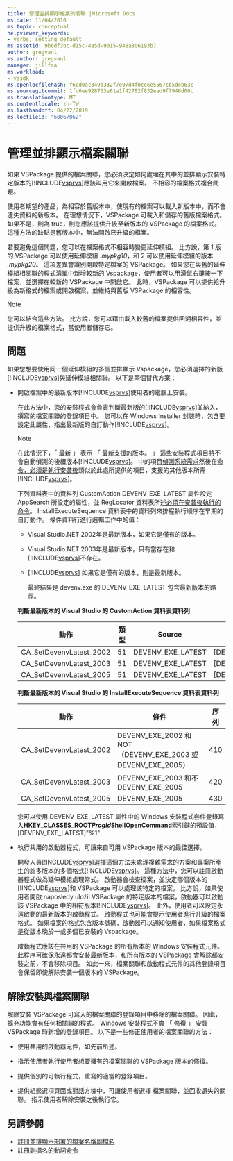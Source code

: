 ```yaml
---
title: 管理並排顯示檔案的關聯 |Microsoft Docs
ms.date: 11/04/2016
ms.topic: conceptual
helpviewer_keywords:
- verbs, setting default
ms.assetid: 9b6df3bc-d15c-4a5d-9015-948a806193b7
author: gregvanl
ms.author: gregvanl
manager: jillfra
ms.workload:
- vssdk
ms.openlocfilehash: f6cd0ac349d332f7e07d4f0ce6e5567cb5deb63c
ms.sourcegitcommit: 1fc6ee928733e61a1f42782f832ead9f7946d00c
ms.translationtype: MT
ms.contentlocale: zh-TW
ms.lasthandoff: 04/22/2019
ms.locfileid: "60067062"
---
```

# <a name="manage-side-by-side-file-associations"></a>管理並排顯示檔案關聯

如果 VSPackage 提供的檔案關聯，您必須決定如何處理在其中的並排顯示安裝特定版本的[!INCLUDE[vsprvs](../code-quality/includes/vsprvs_md.md)]應該叫用它來開啟檔案。 不相容的檔案格式複合問題。

使用者期望的產品，為相容於舊版本中，使現有的檔案可以載入新版本中，而不會遺失資料的新版本。 在理想情況下，VSPackage 可載入和儲存的舊版檔案格式。 如果不是，則為 true，則您應該提供升級至新版本的 VSPackage 的檔案格式。 這種方法的缺點是舊版本中，無法開啟已升級的檔案。

若要避免這個問題，您可以在檔案格式不相容時變更延伸模組。 比方說，第 1 版的 VSPackage 可以使用延伸模組 *.mypkg10*，和 2 可以使用延伸模組的版本 *.mypkg20*。 這項差異會識別開啟特定檔案的 VSPackage。 如果您在與舊的延伸模組相關聯的程式清單中新增較新的 Vspackage，使用者可以用滑鼠右鍵按一下檔案，並選擇在較新的 VSPackage 中開啟它。 此時，VSPackage 可以提供給升級為新格式的檔案或開啟檔案，並維持與舊版 VSPackage 的相容性。

> [!NOTE]
> 您可以結合這些方法。 比方說，您可以藉由載入較舊的檔案提供回溯相容性，並提供升級的檔案格式，當使用者儲存它。

## <a name="face-the-problem"></a>問題

如果您想要使用同一個延伸模組的多個並排顯示 Vspackage，您必須選擇的新版[!INCLUDE[vsprvs](../code-quality/includes/vsprvs_md.md)]與延伸模組相關聯。 以下是兩個替代方案：

- 開啟檔案中的最新版本[!INCLUDE[vsprvs](../code-quality/includes/vsprvs_md.md)]使用者的電腦上安裝。

   在此方法中，您的安裝程式會負責判斷最新版的[!INCLUDE[vsprvs](../code-quality/includes/vsprvs_md.md)]並納入，撰寫的檔案關聯的登錄項目中。 您可以在 Windows Installer 封裝時，包含要設定此屬性，指出最新版的自訂動作[!INCLUDE[vsprvs](../code-quality/includes/vsprvs_md.md)]。

  > [!NOTE]
  > 在此情況下，「 最新 」 表示 「 最新支援的版本。 」 這些安裝程式項目將不會自動偵測的後續版本[!INCLUDE[vsprvs](../code-quality/includes/vsprvs_md.md)]。 中的項目[偵測系統需求](../extensibility/internals/detecting-system-requirements.md)然後在[命令，必須是執行安裝後](../extensibility/internals/commands-that-must-be-run-after-installation.md)類似於此處所提供的項目，支援的其他版本所需[!INCLUDE[vsprvs](../code-quality/includes/vsprvs_md.md)]。

   下列資料表中的資料列 CustomAction DEVENV_EXE_LATEST 屬性設定 AppSearch 所設定的屬性，並 RegLocator 資料表所述[必須在安裝後執行的命令](../extensibility/internals/commands-that-must-be-run-after-installation.md)。 InstallExecuteSequence 資料表中的資料列來排程執行順序在早期的自訂動作。 條件資料行進行邏輯工作中的值：

  - Visual Studio.NET 2002年是最新版本，如果它是僅有的版本。

  - Visual Studio.NET 2003年是最新版本，只有當存在和[!INCLUDE[vsprvs](../code-quality/includes/vsprvs_md.md)]不存在。

  - [!INCLUDE[vsprvs](../code-quality/includes/vsprvs_md.md)] 如果它是僅有的版本，則是最新版本。

    最終結果是 devenv.exe 的 DEVENV_EXE_LATEST 包含最新版本的路徑。

  **判斷最新版本的 Visual Studio 的 CustomAction 資料表資料列**

  |動作|類型|Source|Target|
  |------------|----------|------------|------------|
  |CA_SetDevenvLatest_2002|51|DEVENV_EXE_LATEST|[DEVENV_EXE_2002]|
  |CA_SetDevenvLatest_2003|51|DEVENV_EXE_LATEST|[DEVENV_EXE_2003]|
  |CA_SetDevenvLatest_2005|51|DEVENV_EXE_LATEST|[DEVENV_EXE_2005]|

  **判斷最新版本的 Visual Studio 的 InstallExecuteSequence 資料表資料列**

  |動作|條件|序列|
  |------------|---------------|--------------|
  |CA_SetDevenvLatest_2002|DEVENV_EXE_2002 和 NOT （DEVENV_EXE_2003 或 DEVENV_EXE_2005）|410|
  |CA_SetDevenvLatest_2003|DEVENV_EXE_2003 和不 DEVENV_EXE_2005|420|
  |CA_SetDevenvLatest_2005|DEVENV_EXE_2005|430|

   您可以使用 DEVENV_EXE_LATEST 屬性中的 Windows 安裝程式套件登錄寫入**HKEY_CLASSES_ROOT*ProgId*ShellOpenCommand**索引鍵的預設值，[DEVENV_EXE_LATEST]"%1"

- 執行共用的啟動器程式，可讓來自可用 VSPackage 版本的最佳選擇。

   開發人員[!INCLUDE[vsprvs](../code-quality/includes/vsprvs_md.md)]選擇這個方法來處理複雜需求的方案和專案所產生的許多版本的多個格式[!INCLUDE[vsprvs](../code-quality/includes/vsprvs_md.md)]。 這種方法中，您可以註冊啟動器程式做為延伸模組處理常式。 啟動器會檢查檔案，並決定哪個版本的[!INCLUDE[vsprvs](../code-quality/includes/vsprvs_md.md)]和 VSPackage 可以處理該特定的檔案。 比方說，如果使用者開啟 naposledy uložil VSPackage 的特定版本的檔案，啟動器可以啟動該 VSPackage 中的相符版本[!INCLUDE[vsprvs](../code-quality/includes/vsprvs_md.md)]。 此外，使用者可以設定永遠啟動的最新版本的啟動程式。 啟動程式也可能會提示使用者進行升級的檔案格式。 如果檔案的格式包含版本號碼，啟動器可以通知使用者，如果檔案格式是從版本晚於一或多個已安裝的 Vspackage。

   啟動程式應該在共用的 VSPackage 的所有版本的 Windows 安裝程式元件。 此程序可確保永遠都會安裝最新版本，和所有版本的 VSPackage 會解除都安裝之前，不會移除項目。 如此一來，檔案關聯和啟動程式元件的其他登錄項目會保留即使解除安裝一個版本的 VSPackage。

## <a name="uninstall-and-file-associations"></a>解除安裝與檔案關聯

解除安裝 VSPackage 可寫入的檔案關聯的登錄項目中移除的檔案關聯。 因此，擴充功能會有任何相關聯的程式。 Windows 安裝程式不會 「 修復 」 安裝 VSPackage 時新增的登錄項目。 以下是一些修正使用者的檔案關聯的方法：

- 使用共用的啟動器元件，如先前所述。

- 指示使用者執行使用者想要擁有的檔案關聯的 VSPackage 版本的修復。

- 提供個別的可執行程式，重寫的適當的登錄項目。

- 提供組態選項頁面或對話方塊中，可讓使用者選擇 檔案關聯，並回收遺失的關聯。 指示使用者解除安裝之後執行它。

## <a name="see-also"></a>另請參閱

- [註冊並排顯示部署的檔案名稱副檔名](../extensibility/registering-file-name-extensions-for-side-by-side-deployments.md)
- [註冊副檔名的動詞命令](../extensibility/registering-verbs-for-file-name-extensions.md)